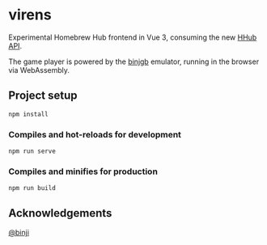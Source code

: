 # virens

Experimental Homebrew Hub frontend in Vue 3, consuming the new [HHub API](https://github.com/gbdev/homebrewhub/).

The game player is powered by the [binjgb](https://github.com/binji/binjgb) emulator, running in the browser via WebAssembly.


## Project setup
```
npm install
```

### Compiles and hot-reloads for development
```
npm run serve
```

### Compiles and minifies for production
```
npm run build
```

## Acknowledgements

[@binji](https://github.com/binji/binjgb)
